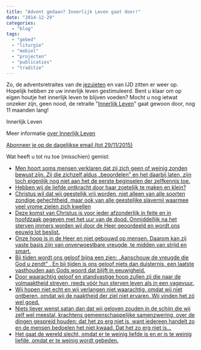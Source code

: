 ```yaml
---
title: "Advent gedaan? Innerlijk Leven gaat door!"
date: "2014-12-29"
categories: 
  - "blog"
tags: 
  - "gebed"
  - "liturgie"
  - "mobiel"
  - "projecten"
  - "publicaties"
  - "traditie"
---
```


Zo, de adventsretraites van de [jezuïeten](http://www.ignatiaansbidden.org/ "Kostbaar in mijn ogen") en van IJD zitten er weer op. Hopelijk hebben ze uw innerlijk leven gestimuleerd. Bent u klaar om op eigen houtje het innerlijk leven te blijven voeden? Mocht u nog ietwat onzeker zijn, geen nood, de retraite "[Innerlijk Leven](/categories/innerlijk-leven "Innerlijk Leven")" gaat gewoon door, nog 11 maanden lang!

[](/e-boeken/) Innerlijk Leven

Meer informatie [over Innerlijk Leven](http://ift.tt/1y6X5mY)

[Abonneer je op de dagelijkse email (tot 29/11/2015)](http://eepurl.com/9P3DT)

Wat heeft u tot nu toe (misschien) gemist:

- [Men hoort soms mensen verklaren dat zij zich geen of weinig zonden bewust zijn. Zij die zichzelf aldus „beoordelen” en het daarbij laten, zijn toch eigenlijk nog niet aan het de eerste beginselen der zelfkennis toe.](/2014/12/21/oordeel-en-zuivering/)
- [Hebben wij de liefde ontkracht door haar zoetelijk te maken en klein?](/2014/12/20/gebed-om-liefde/)
- [Christus wil dat wij geestelijk vrij worden, niet alleen van alle soorten zondige gehechtheid, maar ook van alle geestelijke slavernij waarmee veel vrome zielen zich kwellen](/2014/12/18/bezorgdheid/)
- [Deze komst van Christus is voor ieder afzonderlijk in feite en in hoofdzaak gegeven met het uur van de dood. Onmiddellijk na het sterven immers worden wij door de Heer geoordeeld en wordt ons eeuwig lot beslist.](/2014/12/16/de-nabijheid-van-christus/)
- [Onze hoop is in de Heer en niet gebouwd op mensen. Daarom kan zij vaste basis zijn van onverwoestbare vreugde, te midden van strijd en smart.](/2014/12/14/vreugde-in-de-heer/)
- [Bij tijden wordt ons geloof bijna een zien: „Aanschouw de vreugde die God u zendt” . En bij tijden is ons geloof niets dan duisternis, een laatste vasthouden aan Gods woord dat blijft in eeuwigheid.](/2014/12/13/jeruzalems-heil/)
- [Door waarachtig geloof en standvastige hoop zullen zij die naar de volmaaktheid streven, reeds vóór hun sterven leven als in een vagevuur.](/2014/12/11/de-deugd-van-de-hoop/)
- [Wij hopen niet echt en wij verlangen niet waarachtig, omdat wij niet ontberen, omdat wij de naaktheid der ziel niet ervaren. Wij vinden het zó wel goed.](/2014/12/10/de-advent-van-dit-leven/)
- [Niets liever wenst satan dan dat wij geloven zouden in de schijn die wij zelf wel meestal, krachtens gemeenschappelijke samenzwering, over de dingen gespreid houden: dat het zo erg niet is, want iedereen handelt zo en de mensen bedoelen het niet kwaad. Dat het zo erg niet is…](/2014/12/06/voor-het-heil-der-gehele-wereld/)
- [Het gaat de wereld slecht, omdat er te weinig liefde is en er is te weinig liefde, omdat er te weinig wordt gebeden.](/2014/12/04/inwendig-gebed/)
